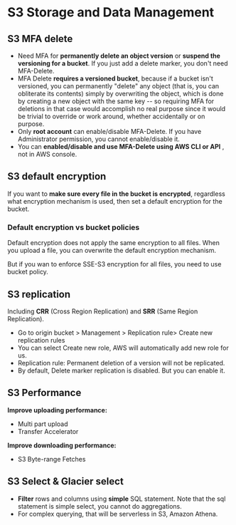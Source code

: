 # S3 Storage and Data Management

## S3 MFA delete

* Need MFA for **permanently delete an object version** or **suspend the versioning for a bucket**. If you just add a delete marker, you don't need MFA-Delete.
* MFA Delete **requires a versioned bucket**, because if a bucket isn't versioned, you can permanently "delete" any object (that is, you can obliterate its contents) simply by overwriting the object, which is done by creating a new object with the same key -- so requiring MFA for deletions in that case would accomplish no real purpose since it would be trivial to override or work around, whether accidentally or on purpose.
* Only **root account** can enable/disable MFA-Delete. If you have Administrator permission, you cannot enable/disable it. 
* You can **enabled/disable and use MFA-Delete using AWS CLI or API** , not in AWS console. 



## S3 default encryption

If you want to **make sure every file in the bucket is encrypted**, regardless what encryption mechanism is used, then set a default encryption for the bucket. 

### Default encryption vs bucket policies

Default encryption does not apply the same encryption to all files. When you upload a file, you can overwrite the default encryption mechanism. 

But if you wan to enforce SSE-S3 encryption for all files, you need to use bucket policy. 

## S3 replication

Including **CRR** (Cross Region Replication) and **SRR** (Same Region Replication).

* Go to origin bucket > Management > Replication rule> Create new replication rules
* You can select Create new role, AWS will automatically add new role for us.  
* Replication rule: Permanent deletion of a version will not be replicated. 
* By default, Delete marker replication is disabled. But you can enable it. 

## S3 Performance

**Improve uploading performance:**

* Multi part upload
* Transfer Accelerator

**Improve downloading performance:**

* S3 Byte-range Fetches

## S3 Select & Glacier select

* **Filter** rows and columns using **simple** SQL statement. Note that the sql statement is simple select, you cannot do aggregations.
* For complex querying, that will be serverless in S3, Amazon Athena. 
